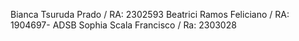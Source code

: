Bianca Tsuruda Prado / RA:  2302593 
Beatrici Ramos Feliciano / RA: 1904697- ADSB
Sophia Scala Francisco / Ra: 2303028
